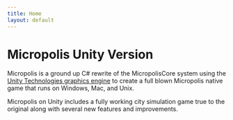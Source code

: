```yaml
---
title: Home
layout: default
---
```


# Micropolis Unity Version

Micropolis is a ground up C# rewrite of the MicropolisCore system using the [Unity Technologies graphics engine](https://unity3d.com/) to create a full blown Micropolis native game that runs on Windows, Mac, and Unix. 

Micropolis on Unity includes a fully working city simulation game true to the original along with several new features and improvements.
